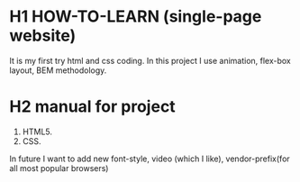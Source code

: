 # H1 HOW-TO-LEARN (single-page website)
It is my first try html and css coding.
In this project I use animation, flex-box layout,
BEM methodology.

# H2 manual for project
1. HTML5.
2. CSS.

In future I want to add new font-style, video (which I like),
vendor-prefix(for all most popular browsers)

